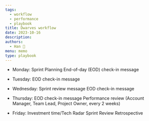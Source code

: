 ```yaml
---
tags:
  - workflow
  - performance
  - playbook
title: Dwarves workflow
date: 2023-10-16
description:
authors:
  - Han 🐸
menu: memo
type: playbook
---
```

* Monday:
Sprint Planning
End-of-day (EOD) check-in message

* Tuesday:
EOD check-in message

* Wednesday:
Sprint review message
EOD check-in message

* Thursday:
EOD check-in message
Performance review (Account Manager, Team Lead, Project Owner, every 2 weeks)

* Friday:
Investment time/Tech Radar
Sprint Review
Retrospective